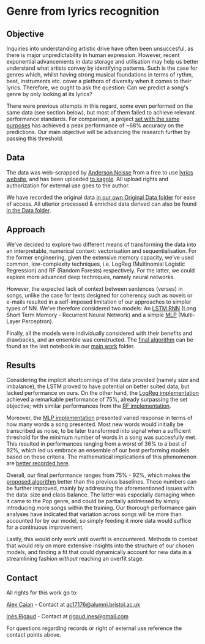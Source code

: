 # Genre from lyrics recognition
 
 ## Objective
 Inquiries into understanding artistic drive have often been unsuccesful, as there is major unpredictability in human expression. However, recent exponential advancements in data storage and utilisation may help us better understand what artists convey by identifying patterns. Such is the case for genres which, whilst having strong musical foundations in terms of rythm, beat, instruments etc. cover a plethora of diversity when it comes to their lyrics. Therefore, we ought to ask the question: Can we predict a song's genre by only looking at its lyrics?
 
 There were previous attempts in this regard, some even performed on the same data (see section below), but most of them failed to achieve relevant performance standards. For comparison, a project [set with the same purposes](https://web.stanford.edu/class/cs224n/reports/final_reports/report003.pdf) has achieved a peak performance of ~68% accuracy on the predictions. Our main objective will be advancing the research further by passing this threshold. 

## Data
 The data was web-scrapped by [Anderson Neisse](https://www.kaggle.com/neisse) from a free to use [lyrics website](https://www.vagalume.com.br/), and has been uploaded [to kaggle](https://www.kaggle.com/neisse/scrapped-lyrics-from-6-genres?select=lyrics-data.csv). All upload rights and authorization for external use goes to the author.
 
 We have recorded the original data [in our own Original Data folder](https://github.com/Alex-Caian/Genre-from-lyrics-recognition/tree/main/Capstone/Data/Original%20Data) for ease of access. All ulterior processed & enriched data derived can also be found [in the Data folder](https://github.com/Alex-Caian/Genre-from-lyrics-recognition/tree/main/Capstone/Data/Processed%20Data).
 
 ## Approach
  We've decided to explore two different means of transforming the data into an interpretable, numerical context: vectorisation and sequentialisation. For the former engineering, given the extensive memory capacity, we've used common, low-complexity techniques, i.e. LogReg (Multinomial Logistic Regression) and RF (Random Forests) respectively. For the latter, we could explore more advanced deep techniques, namely neural networks.
  
  However, the expected lack of context between sentences (verses) in songs, unlike the case for texts designed for coherency such as novels or e-mails resulted in a self-imposed limitation of our approaches to simpler types of NN. We've therefore considered two models: An [LSTM RNN](https://en.wikipedia.org/wiki/Long_short-term_memory) (Long Short Term Memory - Recurrent Neural Network) and a simple [MLP](https://machinelearningmastery.com/when-to-use-mlp-cnn-and-rnn-neural-networks/#:~:text=Multilayer%20Perceptrons%2C%20or%20MLPs%20for,also%20called%20the%20visible%20layer.) (Multi-Layer Perceptron).
  
  Finally, all the models were individually considered with their benefits and drawbacks, and an ensemble was constructed. The [final algorithm](https://github.com/Alex-Caian/Genre-from-lyrics-recognition/blob/main/Capstone/Portfolio/7%20-%20Algorithm%20%2B%20TDD.ipynb) can be found as the last notebook in our [main work](https://github.com/Alex-Caian/Genre-from-lyrics-recognition/tree/main/Capstone/Portfolio) folder.
  
  ## Results
 Considering the implicit shortcomings of the data provided (namely size and imbalance), the LSTM proved to have potential on better suited data, but lacked performance on ours. On the other hand, the [LogReg implementation](https://github.com/Alex-Caian/Genre-from-lyrics-recognition/blob/main/Capstone/Portfolio/4%20-%20Logistic%20Regression%202%20-%20Final%20Model.ipynb) achieved a remarkable performance of 75%, already surpassing the set objective; with similar performances from the [RF implementation](https://github.com/Alex-Caian/Genre-from-lyrics-recognition/blob/main/Capstone/Portfolio/5%20-%20Random%20Forest.ipynb). 
 
 Moreover, the [MLP implementation](https://github.com/Alex-Caian/Genre-from-lyrics-recognition/blob/main/Capstone/Portfolio/6%20-%20Neural%20Networks.ipynb) presented varied response in terms of how many words a song presented. Most new words would initially be transcribed as noise, to be later transformed into signal when a sufficient threshold for the minimum number of words in a song was succesfully met. This resulted in performances ranging from a worst of 36% to a best of 92%, which led us embrace an ensemble of our best performing models based on these criteria. The mathematical implications of this phenomenon are [better recorded here](https://www.mathcha.io/editor/4Qmgou4GfLpHld1wQoSWg9vYIGXngyxSlBw1GL).
 
  Overall, our final performance ranges from 75% - 92%, which makes the [proposed algorithm](https://github.com/Alex-Caian/Genre-from-lyrics-recognition/blob/main/Capstone/Portfolio/7%20-%20Algorithm%20%2B%20TDD.ipynb) better than the previous baselines. These numbers can be further improved, mainly by addressing the aforementioned issues with the data: size and class balance. The latter was especially damaging when it came to the Pop genre, and could be partially addressed by simply introducing more songs within the training. Our thorough performance gain analyses have indicated that variation across songs will be more than accounted for by our model, so simply feeding it more data would suffice for a continuous improvement.
  
  Lastly, this would only work until overfit is encountered. Methods to combat that would rely on more extensive insights into the structure of our chosen models, and finding a fit that could dynamically account for new data in a streamlining fashion _without_ reaching an overfit stage.
  
  ## Contact
 All rights for this work go to:
 
 [Alex Caian](https://github.com/Alex-Caian) - Contact at ac17176@alumni.bristol.ac.uk
 
 [Inès Rigaud](https://github.com/rigins) - Contact at rigaud.ines@gmail.com
 
 For questions regarding records or right of external use reference the contact points above.
